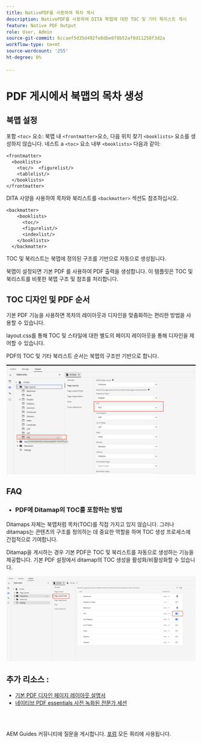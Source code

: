 ```yaml
---
title: NativePDF를 사용하여 목차 게시
description: NativePDF를 사용하여 DITA 북맵에 대한 TOC 및 기타 북리스트 게시
feature: Native PDF Output
role: User, Admin
source-git-commit: 6ccaef5d35d492fe8dbe0f8b52af8d11258f3d2a
workflow-type: tm+mt
source-wordcount: '255'
ht-degree: 0%

---
```


# PDF 게시에서 북맵의 목차 생성

## 북맵 설정

포함 `<toc>`  요소: 북맵 내 `<frontmatter>`요소, 다음 위치 찾기 `<booklists>` 요소를 생성하지 않습니다.  네스트 a `<toc>` 요소 내부 `<booklists>` 다음과 같이:

```
<frontmatter>
  <booklists>
    <toc/>  <figurelist/>
    <tablelist/>
  </booklists>
</frontmatter>
```

DITA 사양을 사용하여 목차와 북리스트를 `<backmatter>` 섹션도 참조하십시오.


```
<backmatter>
    <booklists>
      <toc/>
      <figurelist/>
      <indexlist/>
    </booklists>
  </backmatter>
```

TOC 및 북리스트는 북맵에 정의된 구조를 기반으로 자동으로 생성됩니다.

북맵이 설정되면 기본 PDF 를 사용하여 PDF 출력을 생성합니다. 이 템플릿은 TOC 및 북리스트를 비롯한 북맵 구조 및 참조를 처리합니다.

## TOC 디자인 및 PDF 순서

기본 PDF 기능을 사용하면 목차의 레이아웃과 디자인을 맞춤화하는 편리한 방법을 사용할 수 있습니다.

layout.css를 통해 TOC 및 스타일에 대한 별도의 페이지 레이아웃을 통해 디자인을 제어할 수 있습니다.

PDF의 TOC 및 기타 북리스트 순서는 북맵의 구조만 기반으로 합니다.

![toc](../assets/publishing/toc.png)


## FAQ

- ### PDF에 Ditamap의 TOC를 포함하는 방법

Ditamaps 자체는 북맵처럼 목차(TOC)를 직접 가지고 있지 않습니다. 그러나 ditamaps는 콘텐츠의 구조를 정의하는 데 중요한 역할을 하며 TOC 생성 프로세스에 간접적으로 기여합니다.

Ditamap을 게시하는 경우 기본 PDF은 TOC 및 북리스트를 자동으로 생성하는 기능을 제공합니다. 기본 PDF 설정에서 ditamap의 TOC 생성을 활성화/비활성화할 수 있습니다.

![목차 비활성화 활성화](../assets/publishing/pageorder.png)

## 추가 리소스 :

- [기본 PDF 디자인 페이지 레이아웃 설명서](https://experienceleague.adobe.com/en/docs/experience-manager-guides/using/install-guide/on-prem-ig/output-gen-config/config-native-pdf-publish/design-page-layout)
- [네이티브 PDF essentials 사전 녹화된 전문가 세션](https://experienceleague.adobe.com/en/docs/experience-manager-guides/using/knowledge-base/expert-session/native-pdf-publishing-essentials-feb23)

<br>
<br>

AEM Guides 커뮤니티에 질문을 게시합니다. [포럼](https://experienceleaguecommunities.adobe.com/t5/experience-manager-guides/ct-p/aem-xml-documentation) 모든 쿼리에 사용됩니다.


